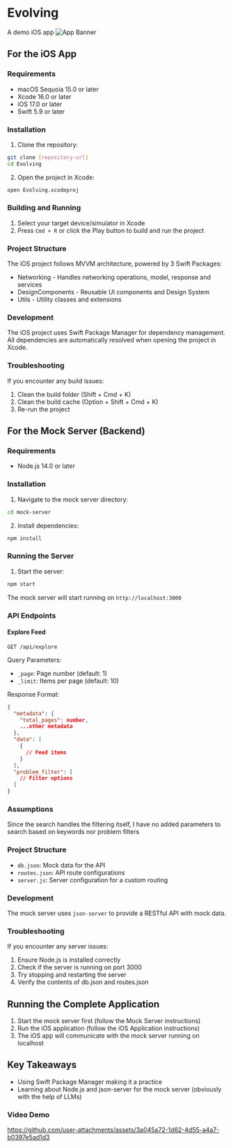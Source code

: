 # Evolving

A demo iOS app
![App Banner](https://github.com/user-attachments/assets/860a9e20-ec6d-4a72-847b-e84586bf10d5)

## For the iOS App

### Requirements
- macOS Sequoia 15.0 or later
- Xcode 16.0 or later
- iOS 17.0 or later
- Swift 5.9 or later

### Installation
1. Clone the repository:
```bash
git clone [repository-url]
cd Evolving
```

2. Open the project in Xcode:
```bash
open Evolving.xcodeproj
```

### Building and Running
1. Select your target device/simulator in Xcode
2. Press `Cmd + R` or click the Play button to build and run the project

### Project Structure
The iOS project follows MVVM architecture, powered by 3 Swift Packages:
- Networking - Handles networking operations, model, response and services
- DesignComponents - Reusable UI components and Design System
- Utils - Utility classes and extensions

### Development
The iOS project uses Swift Package Manager for dependency management. All dependencies are automatically resolved when opening the project in Xcode.

### Troubleshooting
If you encounter any build issues:
1. Clean the build folder (Shift + Cmd + K)
2. Clean the build cache (Option + Shift + Cmd + K)
3. Re-run the project

## For the Mock Server (Backend)

### Requirements
- Node.js 14.0 or later

### Installation
1. Navigate to the mock server directory:
```bash
cd mock-server
```

2. Install dependencies:
```bash
npm install
```

### Running the Server
1. Start the server:
```bash
npm start
```
The mock server will start running on `http://localhost:3000`

### API Endpoints

#### Explore Feed
```
GET /api/explore
```

Query Parameters:
- `_page`: Page number (default: 1)
- `_limit`: Items per page (default: 10)

Response Format:
```json
{
  "metadata": {
    "total_pages": number,
    ...other metadata
  },
  "data": [
    {
      // Feed items
    }
  ],
  "problem_filter": [
    // Filter options
  ]
}
```
### Assumptions
Since the search handles the filtering itself, I have no added parameters to search based on keywords nor problem filters

### Project Structure
- `db.json`: Mock data for the API
- `routes.json`: API route configurations
- `server.js`: Server configuration for a custom routing

### Development
The mock server uses `json-server` to provide a RESTful API with mock data.

### Troubleshooting
If you encounter any server issues:
1. Ensure Node.js is installed correctly
2. Check if the server is running on port 3000
3. Try stopping and restarting the server
4. Verify the contents of db.json and routes.json

## Running the Complete Application
1. Start the mock server first (follow the Mock Server instructions)
2. Run the iOS application (follow the iOS Application instructions)
3. The iOS app will communicate with the mock server running on localhost

## Key Takeaways
- Using Swift Package Manager making it a practice
- Learning about Node.js and json-server for the mock server (obviously with the help of LLMs)

### Video Demo
https://github.com/user-attachments/assets/3a045a72-1d62-4d55-a4a7-b0397e5ad1d3

